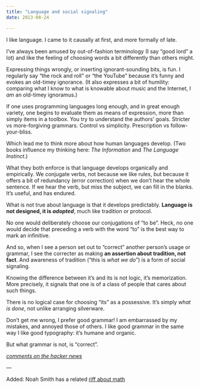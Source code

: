 ```yaml
---
title: "Language and social signaling"
date: 2013-08-24

---
```


I like language. I came to it causally at first, and more formally of late.

I’ve always been amused by out-of-fashion terminology (I say “good lord” a lot) and like the feeling of choosing words a bit differently than others might.

Expressing things wrongly, or inserting ignorant-sounding bits, is fun. I regularly say “the rock and roll” or “the YouTube” because it’s funny and evokes an old-timey ignorance. (It also expresses a bit of humility: comparing what I know to what is knowable about music and the Internet, I _am_ an old-timey ignoramus.)

If one uses programming languages long enough, and in great enough variety, one begins to evaluate them as means of expression, more than simply items in a toolbox. You try to understand the authors’ goals. Stricter vs more-forgiving grammars. Control vs simplicity. Prescription vs follow-your-bliss.

Which lead me to think more about how human languages develop. (Two books influence my thinking here: _The Information_ and _The Language Instinct_.)

What they both enforce is that language develops organically and empirically. We conjugate verbs, not because we like rules, but because it offers a bit of redundancy (error correction) when we don’t hear the whole sentence. If we hear the verb, but miss the subject, we can fill in the blanks. It’s useful, and has endured.

What is not true about language is that it develops predictably. **Language is not designed, it is _adopted_**, much like tradition or protocol.

No one would deliberately choose our conjugations of “to be”. Heck, no one would decide that preceding a verb with the word “to” is the best way to mark an infinitive.

And so, when I see a person set out to “correct” another person’s usage or grammar, I see the correcter as making **an assertion about tradition, not fact**. And awareness of tradition (“this is _what we do_”) is a form of social signaling.

Knowing the difference between it’s and its is not logic, it’s memorization. More precisely, it signals that one is of a class of people that cares about such things.

There is no logical case for choosing “its” as a possessive. It’s simply _what is done_, not unlike arranging silverware.

Don’t get me wrong, I prefer good grammar! I am embarrassed by my mistakes, and annoyed those of others. I like good grammar in the same way I like good typography: it’s humane and organic.

But what grammar is not, is “correct”.

[_comments on the hacker news_](https://news.ycombinator.com/item?id=6273784)

—

Added: Noah Smith has a related [riff about math](http://noahpinionblog.blogspot.com.au/2013/08/a-few-words-about-math.html)
